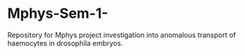 # Mphys-Sem-1-
Repository for Mphys project investigation into anomalous transport of haemocytes in drosophila embryos.

